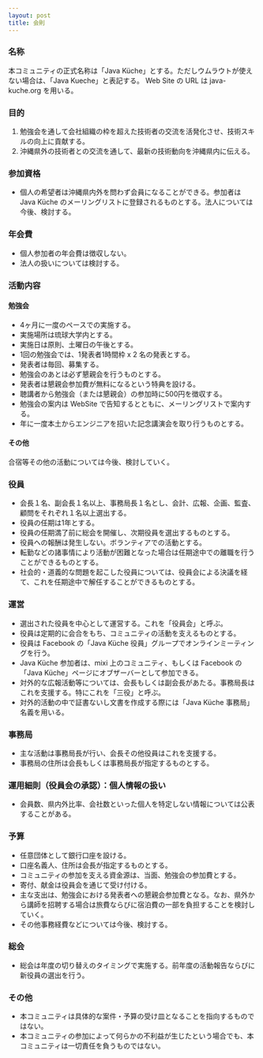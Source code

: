```yaml
---
layout: post
title: 会則
---
```


### 名称

本コミュニティの正式名称は「Java Küche」とする。ただしウムラウトが使えない場合は、「Java Kueche」と表記する。 Web Site の URL は java-kuche.org を用いる。


### 目的

1. 勉強会を通して会社組織の枠を超えた技術者の交流を活発化させ、技術スキルの向上に貢献する。
2. 沖縄県外の技術者との交流を通して、最新の技術動向を沖縄県内に伝える。


### 参加資格

- 個人の希望者は沖縄県内外を問わず会員になることができる。参加者は Java Küche のメーリングリストに登録されるものとする。法人については今後、検討する。


### 年会費

- 個人参加者の年会費は徴収しない。
- 法人の扱いについては検討する。


### 活動内容

#### 勉強会

- 4ヶ月に一度のペースでの実施する。
- 実施場所は琉球大学内とする。
- 実施日は原則、土曜日の午後とする。
- 1回の勉強会では、1発表者1時間枠 x 2 名の発表とする。
- 発表者は毎回、募集する。
- 勉強会のあとは必ず懇親会を行うものとする。
- 発表者は懇親会参加費が無料になるという特典を設ける。
- 聴講者から勉強会（または懇親会）の参加時に500円を徴収する。
- 勉強会の案内は WebSite で告知するとともに、メーリングリストで案内する。
- 年に一度本土からエンジニアを招いた記念講演会を取り行うものとする。

#### その他

合宿等その他の活動については今後、検討していく。


### 役員

- 会長１名、副会長１名以上、事務局長１名とし、会計、広報、企画、監査、顧問をそれぞれ１名以上選出する。
- 役員の任期は1年とする。
- 役員の任期満了前に総会を開催し、次期役員を選出するものとする。
- 役員への報酬は発生しない。ボランティアでの活動とする。
- 転勤などの諸事情により活動が困難となった場合は任期途中での離職を行うことができるものとする。
- 社会的・道義的な問題を起こした役員については、役員会による決議を経て、これを任期途中で解任することができるものとする。


### 運営

- 選出された役員を中心として運営する。これを「役員会」と呼ぶ。
- 役員は定期的に会合をもち、コミュニティの活動を支えるものとする。
- 役員は Facebook の「Java Küche 役員」グループでオンラインミーティングを行う。
- Java Küche 参加者は、mixi 上のコミュニティ、もしくは Facebook の「Java Küche」ページにオブザーバーとして参加できる。
- 対外的な広報活動等については、会長もしくは副会長があたる。事務局長はこれを支援する。特にこれを「三役」と呼ぶ。
- 対外的活動の中で証書ないし文書を作成する際には「Java Küche 事務局」名義を用いる。


### 事務局

- 主な活動は事務局長が行い、会長その他役員はこれを支援する。
- 事務局の住所は会長もしくは事務局長が指定するものとする。


### 運用細則（役員会の承認）：個人情報の扱い

- 会員数、県内外比率、会社数といった個人を特定しない情報については公表することがある。


### 予算

- 任意団体として銀行口座を設ける。
- 口座名義人、住所は会長が指定するものとする。
- コミュニティの参加を支える資金源は、当面、勉強会の参加費とする。
- 寄付、献金は役員会を通じて受け付ける。
- 主な支出は、勉強会における発表者への懇親会参加費となる。なお、県外から講師を招聘する場合は旅費ならびに宿泊費の一部を負担することを検討していく。
- その他事務経費などについては今後、検討する。


### 総会

- 総会は年度の切り替えのタイミングで実施する。前年度の活動報告ならびに新役員の選出を行う。


### その他

- 本コミュニティは具体的な案件・予算の受け皿となることを指向するものではない。
- 本コミュニティの参加によって何らかの不利益が生じたという場合でも、本コミュニティは一切責任を負うものではない。
